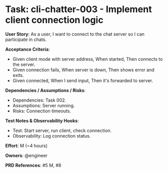 # Task: cli-chatter-003 - Implement client connection logic

**User Story**: As a user, I want to connect to the chat server so I can participate in chats.

**Acceptance Criteria**:
- Given client mode with server address, When started, Then connects to the server.
- Given connection fails, When server is down, Then shows error and exits.
- Given connected, When I send input, Then it's forwarded to server.

**Dependencies / Assumptions / Risks**:
- Dependencies: Task 002.
- Assumptions: Server running.
- Risks: Connection timeouts.

**Test Notes & Observability Hooks**:
- Test: Start server, run client, check connection.
- Observability: Log connection status.

**Effort**: M (~4 hours)

**Owners**: @engineer

**PRD References**: #5 M, #8